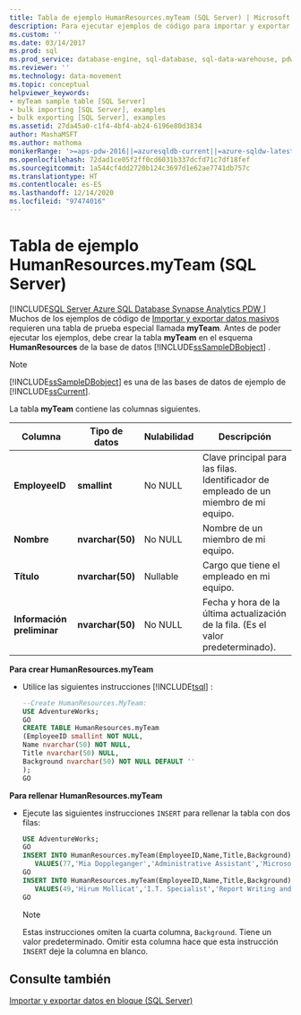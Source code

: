```yaml
---
title: Tabla de ejemplo HumanResources.myTeam (SQL Server) | Microsoft Docs
description: Para ejecutar ejemplos de código para importar y exportar datos en bloque en SQL Server, debe crear una tabla de prueba denominada myTeam en el esquema HumanResources.
ms.custom: ''
ms.date: 03/14/2017
ms.prod: sql
ms.prod_service: database-engine, sql-database, sql-data-warehouse, pdw
ms.reviewer: ''
ms.technology: data-movement
ms.topic: conceptual
helpviewer_keywords:
- myTeam sample table [SQL Server]
- bulk importing [SQL Server], examples
- bulk exporting [SQL Server], examples
ms.assetid: 27da45a0-c1f4-4bf4-ab24-6196e80d3834
author: MashaMSFT
ms.author: mathoma
monikerRange: '>=aps-pdw-2016||=azuresqldb-current||=azure-sqldw-latest||>=sql-server-2016||>=sql-server-linux-2017||=azuresqldb-mi-current'
ms.openlocfilehash: 72dad1ce05f2ff0cd6031b337dcfd71c7df18fef
ms.sourcegitcommit: 1a544cf4dd2720b124c3697d1e62ae7741db757c
ms.translationtype: HT
ms.contentlocale: es-ES
ms.lasthandoff: 12/14/2020
ms.locfileid: "97474016"
---
```

# <a name="humanresourcesmyteam-sample-table-sql-server"></a>Tabla de ejemplo HumanResources.myTeam (SQL Server)
[!INCLUDE[SQL Server Azure SQL Database Synapse Analytics PDW ](../../includes/applies-to-version/sql-asdb-asdbmi-asa-pdw.md)]
  Muchos de los ejemplos de código de [Importar y exportar datos masivos](../../relational-databases/import-export/bulk-import-and-export-of-data-sql-server.md) requieren una tabla de prueba especial llamada **myTeam**. Antes de poder ejecutar los ejemplos, debe crear la tabla **myTeam** en el esquema **HumanResources** de la base de datos [!INCLUDE[ssSampleDBobject](../../includes/sssampledbobject-md.md)] .  
  
> [!NOTE]  
>  [!INCLUDE[ssSampleDBobject](../../includes/sssampledbobject-md.md)] es una de las bases de datos de ejemplo de [!INCLUDE[ssCurrent](../../includes/sscurrent-md.md)].  
  
 La tabla **myTeam** contiene las columnas siguientes.  
  
|Columna|Tipo de datos|Nulabilidad|Descripción|  
|------------|---------------|-----------------|-----------------|  
|**EmployeeID**|**smallint**|No NULL|Clave principal para las filas. Identificador de empleado de un miembro de mi equipo.|  
|**Nombre**|**nvarchar(50)**|No NULL|Nombre de un miembro de mi equipo.|  
|**Título**|**nvarchar(50)**|Nullable|Cargo que tiene el empleado en mi equipo.|  
|**Información preliminar**|**nvarchar(50)**|No NULL|Fecha y hora de la última actualización de la fila. (Es el valor predeterminado).|  
  
**Para crear HumanResources.myTeam**  
  
-   Utilice las siguientes instrucciones [!INCLUDE[tsql](../../includes/tsql-md.md)] :  
  
    ```sql
    --Create HumanResources.MyTeam:   
    USE AdventureWorks;  
    GO  
    CREATE TABLE HumanResources.myTeam   
    (EmployeeID smallint NOT NULL,  
    Name nvarchar(50) NOT NULL,  
    Title nvarchar(50) NULL,  
    Background nvarchar(50) NOT NULL DEFAULT ''  
    );  
    GO  
    ```  
  
**Para rellenar HumanResources.myTeam**  
  
-   Ejecute las siguientes instrucciones `INSERT` para rellenar la tabla con dos filas:  
  
    ```sql
    USE AdventureWorks;  
    GO  
    INSERT INTO HumanResources.myTeam(EmployeeID,Name,Title,Background)  
       VALUES(77,'Mia Doppleganger','Administrative Assistant','Microsoft Office');  
    GO  
    INSERT INTO HumanResources.myTeam(EmployeeID,Name,Title,Background)  
       VALUES(49,'Hirum Mollicat','I.T. Specialist','Report Writing and Data Mining');  
    GO  
    ```  
  
    > [!NOTE]  
    >  Estas instrucciones omiten la cuarta columna, `Background`. Tiene un valor predeterminado. Omitir esta columna hace que esta instrucción `INSERT` deje la columna en blanco.  
  
## <a name="see-also"></a>Consulte también  
 [Importar y exportar datos en bloque &#40;SQL Server&#41;](../../relational-databases/import-export/bulk-import-and-export-of-data-sql-server.md)  
  
  
